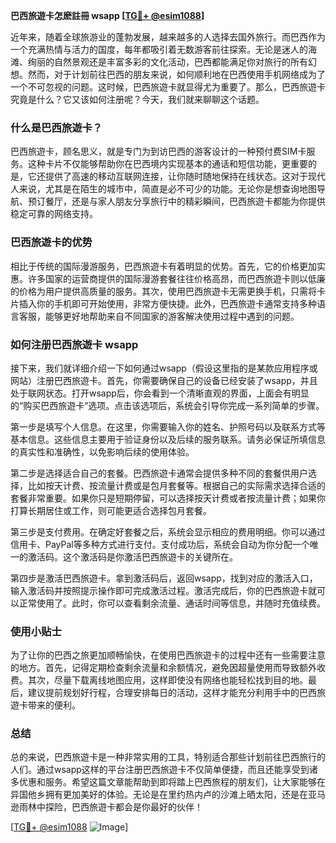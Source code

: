 **巴西旅遊卡怎麽註冊 wsapp [[TG💪+ @esim1088](https://t.me/s/esim1088)]**

近年来，随着全球旅游业的蓬勃发展，越来越多的人选择去国外旅行。而巴西作为一个充满热情与活力的国度，每年都吸引着无数游客前往探索。无论是迷人的海滩、绚丽的自然景观还是丰富多彩的文化活动，巴西都能满足你对旅行的所有幻想。然而，对于计划前往巴西的朋友来说，如何顺利地在巴西使用手机网络成为了一个不可忽视的问题。这时候，巴西旅遊卡就显得尤为重要了。那么，巴西旅遊卡究竟是什么？它又该如何注册呢？今天，我们就来聊聊这个话题。

### 什么是巴西旅遊卡？

巴西旅遊卡，顾名思义，就是专门为到访巴西的游客设计的一种预付费SIM卡服务。这种卡片不仅能够帮助你在巴西境内实现基本的通话和短信功能，更重要的是，它还提供了高速的移动互联网连接，让你随时随地保持在线状态。这对于现代人来说，尤其是在陌生的城市中，简直是必不可少的功能。无论你是想查询地图导航、预订餐厅，还是与家人朋友分享旅行中的精彩瞬间，巴西旅遊卡都能为你提供稳定可靠的网络支持。

### 巴西旅遊卡的优势

相比于传统的国际漫游服务，巴西旅遊卡有着明显的优势。首先，它的价格更加实惠。许多国家的运营商提供的国际漫游套餐往往价格高昂，而巴西旅遊卡则以低廉的价格为用户提供高质量的服务。其次，使用巴西旅遊卡无需更换手机，只需将卡片插入你的手机即可开始使用，非常方便快捷。此外，巴西旅遊卡通常支持多种语言客服，能够更好地帮助来自不同国家的游客解决使用过程中遇到的问题。

### 如何注册巴西旅遊卡 wsapp

接下来，我们就详细介绍一下如何通过wsapp（假设这里指的是某款应用程序或网站）注册巴西旅遊卡。首先，你需要确保自己的设备已经安装了wsapp，并且处于联网状态。打开wsapp后，你会看到一个清晰直观的界面，上面会有明显的“购买巴西旅遊卡”选项。点击该选项后，系统会引导你完成一系列简单的步骤。

第一步是填写个人信息。在这里，你需要输入你的姓名、护照号码以及联系方式等基本信息。这些信息主要用于验证身份以及后续的服务联系。请务必保证所填信息的真实性和准确性，以免影响后续的使用体验。

第二步是选择适合自己的套餐。巴西旅遊卡通常会提供多种不同的套餐供用户选择，比如按天计费、按流量计费或是包月套餐等。根据自己的实际需求选择合适的套餐非常重要。如果你只是短期停留，可以选择按天计费或者按流量计费；如果你打算长期居住或工作，则可能更适合选择包月套餐。

第三步是支付费用。在确定好套餐之后，系统会显示相应的费用明细。你可以通过信用卡、PayPal等多种方式进行支付。支付成功后，系统会自动为你分配一个唯一的激活码。这个激活码是你激活巴西旅遊卡的关键所在。

第四步是激活巴西旅遊卡。拿到激活码后，返回wsapp，找到对应的激活入口，输入激活码并按照提示操作即可完成激活过程。激活完成后，你的巴西旅遊卡就可以正常使用了。此时，你可以查看剩余流量、通话时间等信息，并随时充值续费。

### 使用小贴士

为了让你的巴西之旅更加顺畅愉快，在使用巴西旅遊卡的过程中还有一些需要注意的地方。首先，记得定期检查剩余流量和余额情况，避免因超量使用而导致额外收费。其次，尽量下载离线地图应用，这样即使没有网络也能轻松找到目的地。最后，建议提前规划好行程，合理安排每日的活动，这样才能充分利用手中的巴西旅遊卡带来的便利。

### 总结

总的来说，巴西旅遊卡是一种非常实用的工具，特别适合那些计划前往巴西旅行的人们。通过wsapp这样的平台注册巴西旅遊卡不仅简单便捷，而且还能享受到诸多优惠和服务。希望这篇文章能帮助到即将踏上巴西旅程的朋友们，让大家能够在异国他乡拥有更加美好的体验。无论是在里约热内卢的沙滩上晒太阳，还是在亚马逊雨林中探险，巴西旅遊卡都会是你最好的伙伴！

[[TG💪+ @esim1088](https://t.me/s/esim1088) ![Image](https://i.postimg.cc/4NQfJmqS/Snipaste-2025-05-13-00-14-12.png)]